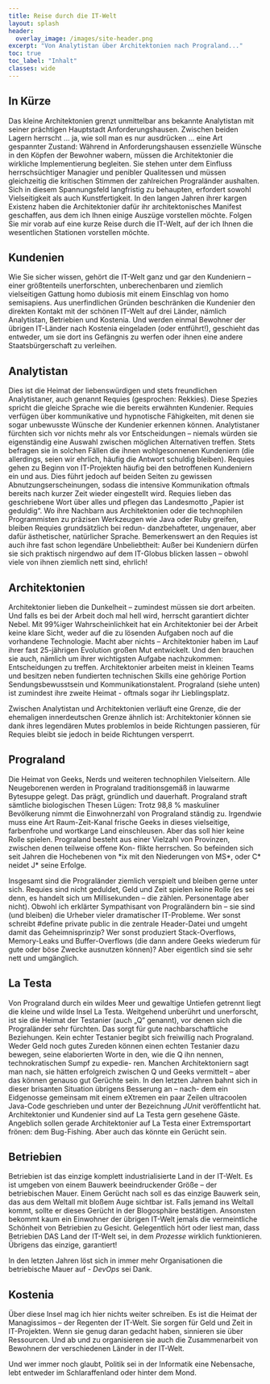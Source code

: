 ```yaml
---
title: Reise durch die IT-Welt
layout: splash
header:
  overlay_image: /images/site-header.png
excerpt: "Von Analytistan über Architektonien nach Prograland..."
toc: true
toc_label: "Inhalt"
classes: wide
---
```



## In Kürze

Das kleine Architektonien grenzt unmittelbar ans bekannte Analytistan mit seiner prächtigen Hauptstadt Anforderungshausen. Zwischen beiden Lagern herrscht ... ja, wie soll man es nur ausdrücken ... eine Art gespannter Zustand: Während in Anforderungshausen essenzielle Wünsche in den Köpfen der Bewohner wabern, müssen die Architektonier die wirkliche Implementierung begleiten. Sie stehen unter dem Einfluss herrschsüchtiger Managier und penibler Qualitessen und müssen gleichzeitig die kritischen Stimmen der zahlreichen Prograländer aushalten.
Sich in diesem Spannungsfeld langfristig zu behaupten, erfordert sowohl Vielseitigkeit als auch Kunstfertigkeit. In den langen Jahren ihrer kargen Existenz haben die Architektonier dafür ihr architektonisches Manifest geschaffen, aus dem ich Ihnen einige Auszüge
vorstellen möchte.
Folgen Sie mir vorab auf eine kurze Reise durch die IT-Welt, auf der ich Ihnen die wesentlichen Stationen vorstellen möchte.

## Kundenien
Wie Sie sicher wissen, gehört die IT-Welt ganz und gar den Kundeniern – einer größtenteils unerforschten, unberechenbaren und ziemlich vielseitigen Gattung homo dubiosis mit einem Einschlag von homo semisapiens. Aus unerfindlichen Gründen beschränken die Kundenier den direkten Kontakt mit der schönen IT-Welt auf drei Länder, nämlich Analytistan, Betriebien und Kostenia. Und werden einmal Bewohner der übrigen IT-Länder nach Kostenia eingeladen (oder entführt!), geschieht das entweder, um sie dort ins Gefängnis zu werfen oder ihnen eine andere Staatsbürgerschaft zu verleihen.

## Analytistan

Dies ist die Heimat der liebenswürdigen und stets freundlichen Analytistaner, auch genannt Requies (gesprochen: Rekkies). Diese Spezies spricht die gleiche Sprache wie die bereits erwähnten Kundenier. Requies verfügen über kommunikative und hypnotische Fähigkeiten, mit denen sie sogar unbewusste Wünsche der Kundenier erkennen können. Analytistaner fürchten sich vor nichts mehr als vor Entscheidungen – niemals würden sie eigenständig eine Auswahl zwischen möglichen Alternativen treffen. Stets befragen sie in solchen Fällen die ihnen wohlgesonnenen Kundeniern (die allerdings, seien wir ehrlich, häufig die Antwort schuldig bleiben).
Requies gehen zu Beginn von IT-Projekten häufig bei den betroffenen Kundeniern ein und aus. Dies führt jedoch auf beiden Seiten zu gewissen Abnutzungserscheinungen, sodass die intensive Kommunikation oftmals bereits nach kurzer Zeit wieder eingestellt wird.
Requies lieben das geschriebene Wort über alles und pflegen das Landesmotto „Papier ist geduldig“. Wo ihre Nachbarn aus Architektonien oder die technophilen Programmisten zu präzisen Werkzeugen wie Java oder Ruby greifen, bleiben Requies grundsätzlich bei redun- danzbehafteter, ungenauer, aber dafür ästhetischer, natürlicher Sprache.
Bemerkenswert an den Requies ist auch ihre fast schon legendäre Unbeliebtheit: Außer bei Kundeniern dürfen sie sich praktisch nirgendwo auf dem IT-Globus blicken lassen – obwohl viele von ihnen ziemlich nett sind, ehrlich!

## Architektonien

Architektonier lieben die Dunkelheit – zumindest müssen sie dort arbeiten. Und falls es bei der Arbeit doch mal hell wird, herrscht garantiert dichter Nebel. Mit 99%iger Wahrscheinlichkeit hat ein Architektonier bei der Arbeit keine klare Sicht, weder auf die zu lösenden Aufgaben noch auf die vorhandene Technologie.
Macht aber nichts – Architektonier haben im Lauf ihrer fast 25-jährigen Evolution großen Mut entwickelt. Und den brauchen sie auch, nämlich um ihrer wichtigsten Aufgabe nachzukommen: Entscheidungen zu treffen. Architektonier arbeiten meist in kleinen Teams und besitzen neben fundierten technischen Skills eine gehörige Portion Sendungsbewusstsein und Kommunikationstalent. Prograland (siehe unten) ist
zumindest ihre zweite Heimat - oftmals sogar ihr Lieblingsplatz.

Zwischen Analytistan und Architektonien verläuft eine Grenze, die der ehemaligen innerdeutschen Grenze ähnlich ist: Architektonier können sie dank ihres legendären Mutes problemlos in beide Richtungen passieren, für Requies bleibt sie jedoch in beide Richtungen versperrt.

## Prograland

Die Heimat von Geeks, Nerds und weiteren technophilen Vielseitern. Alle Neugeborenen werden in Prograland traditionsgemäß in lauwarme Bytesuppe gelegt. Das prägt, gründlich und dauerhaft. Prograland straft sämtliche biologischen Thesen Lügen: Trotz 98,8 % maskuliner Bevölkerung nimmt die Einwohnerzahl von Prograland ständig zu. Irgendwie muss eine Art Raum-Zeit-Kanal frische Geeks in dieses vielseitige, farbenfrohe und wortkarge Land einschleusen. Aber das soll hier keine Rolle spielen.
Prograland besteht aus einer Vielzahl von Provinzen, zwischen denen teilweise offene Kon- flikte herrschen. So befeinden sich seit Jahren die Hochebenen von \*ix mit den Niederungen von MS\*, oder C\* neidet J\* seine Erfolge.

Insgesamt sind die Prograländer ziemlich verspielt und bleiben gerne unter sich. Requies sind nicht geduldet, Geld und Zeit spielen keine Rolle (es sei denn, es handelt sich um Millisekunden – die zählen. Personentage aber nicht).
Obwohl ich erklärter Sympathisant von Prograländern bin – sie sind (und bleiben) die Urheber vieler dramatischer IT-Probleme. Wer sonst schreibt #define private public in die zentrale Header-Datei und umgeht damit das Geheimnisprinzip? Wer sonst produziert Stack-Overflows, Memory-Leaks und Buffer-Overflows (die dann andere Geeks wiederum für gute oder böse Zwecke ausnutzen können)? Aber eigentlich sind sie sehr nett und umgänglich.

## La Testa
Von Prograland durch ein wildes Meer und gewaltige Untiefen getrennt liegt die kleine und wilde Insel La Testa. Weitgehend unberührt und unerforscht, ist sie die Heimat der Testanier (auch „Q“ genannt), vor denen sich die Prograländer sehr fürchten. Das sorgt für gute nachbarschaftliche Beziehungen. Kein echter Testanier begibt sich freiwillig nach Prograland. Weder Geld noch gutes Zureden können einen echten Testanier dazu bewegen, seine elaborierten Worte in den, wie die Q ihn nennen, technokratischen Sumpf zu expedie- ren. Manchen Architektoniern sagt man nach, sie hätten erfolgreich zwischen Q und Geeks vermittelt – aber das können genauso gut Gerüchte sein.
In den letzten Jahren bahnt sich in dieser brisanten Situation übrigens Besserung an – nach- dem ein Eidgenosse gemeinsam mit einem eXtremen ein paar Zeilen ultracoolen Java-Code geschrieben und unter der Bezeichnung _JUnit_ veröffentlicht hat.
Architektonier und Kundenier sind auf La Testa gern gesehene Gäste. Angeblich sollen gerade Architektonier auf La Testa einer Extremsportart frönen: dem Bug-Fishing. Aber auch das könnte ein Gerücht sein.

## Betriebien
Betriebien ist das einzige komplett industrialisierte Land in der IT-Welt. Es ist umgeben von einem Bauwerk beeindruckender Größe – der betriebischen Mauer. Einem Gerücht nach soll es das einzige Bauwerk sein, das aus dem Weltall mit bloßem Auge sichtbar ist. Falls jemand ins Weltall kommt, sollte er dieses Gerücht in der Blogosphäre bestätigen. Ansonsten bekommt kaum ein Einwohner der übrigen IT-Welt jemals die vermeintliche Schönheit von Betriebien zu Gesicht.
Gelegentlich hört oder liest man, dass Betriebien DAS Land der IT-Welt sei, in dem _Prozesse_ wirklich funktionieren. Übrigens das einzige, garantiert!

In den letzten Jahren löst sich in immer mehr Organisationen die betriebische Mauer
auf - _DevOps_ sei Dank.

## Kostenia

Über diese Insel mag ich hier nichts weiter schreiben. Es ist die Heimat der Managissimos – der Regenten der IT-Welt. Sie sorgen für Geld und Zeit in IT-Projekten. Wenn sie genug daran gedacht haben, sinnieren sie über Ressourcen. Und ab und zu organisieren sie auch die Zusammenarbeit von Bewohnern der verschiedenen Länder in der IT-Welt.

Und wer immer noch glaubt, Politik sei in der Informatik eine Nebensache, lebt
entweder im Schlaraffenland oder hinter dem Mond.
